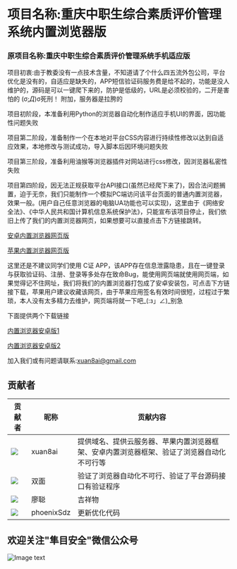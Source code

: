 # 项目名称:重庆中职生综合素质评价管理系统内置浏览器版
### 原项目名称:重庆中职生综合素质评价管理系统手机适应版

项目初衷:由于教委没有一点技术含量，不知道请了个什么四五流外包公司，平台优化是没有的，自适应是缺失的，APP短信验证码服务费是给不起的，功能是没人维护的，源码是可以一键爬下来的，防护是低级的，URL是必须校验的，二开是害怕的
(σ;*Д*)σ死刑！
附加，服务器是拉胯的

项目初阶段，本准备利用Python的浏览器自动化制作适应手机UI的界面，因功能性问题失败

项目第二阶段，准备制作一个在本地对平台CSS内容进行持续性修改以达到自适应效果，本地修改与测试成功，导入脚本后因环境问题失败

项目第三阶段，准备利用油猴等浏览器插件对网站进行css修改，因浏览器私密性失败

项目第四阶段，因无法正规获取平台API接口(虽然已经爬下来了)，因合法问题搁置，迫于无奈，我们只能制作一个模拟PC端访问该平台页面的普通内置浏览器，效果一般。(用户自己任意浏览器的电脑UA功能也可以实现)，这里由于《网络安全法》、《中华人民共和国计算机信息系统保护法》，只能宣布该项目停止，我们依旧上传了我们的内置浏览器网页，如果想要可以直接点击下方链接跳转。

[安卓内置浏览器网页版](https://xuan8ai.github.io/cqjypg/nz/)

[苹果内置浏览器网页版](http://xuanbai.tb66.fun/)

这里还是不建议同学们使用 C证 APP，该APP存在信息泄露隐患，且在一键登录与获取验证码、注册、登录等多处存在致命Bug，能使用网页端就使用网页端，如果觉得记不住网址，我们将我们的内置浏览器打包成了安卓安装包，可点击下方链接下载，苹果用户建议收藏该网页，由于苹果应用签名有效时间很短，过程过于繁琐，本人没有太多精力去维护，网页端将就一下吧_(:з」∠)_别急

下面提供两个下载链接

[内置浏览器安卓版1](http://xuanbai.tb66.fun/重庆中职生综合素质评价内置浏览器版_0.0.1.apk)

[内置浏览器安卓版2](https://xuan8ai.github.io/cqjypg/nz/重庆中职生综合素质评价内置浏览器版_0.0.1.apk)

加入我们或有问题请联系:xuan8ai@gmail.com

## 贡献者

贡献者  | 昵称  | 贡献内容
 ---- | ----- | ------  
<img src="https://avatars.githubusercontent.com/u/173129827?s=96&v=4" />| xuan8ai | 提供域名、提供云服务器、苹果内置浏览器框架、安卓内置浏览器框架、验证了浏览器自动化不可行等
<img src="https://q.qlogo.cn/g?b=qq&s=100&nk=2137089783" />| 双面 | 验证了浏览器自动化不可行、验证了平台源码接口有验证程序
<img src="https://q.qlogo.cn/g?b=qq&s=100&nk=2435863198" />| 廖聪 | 吉祥物
<img src="https://avatars.githubusercontent.com/u/134758010?v=4" />| phoenixSdz | 更新优化代码

欢迎关注"隼目安全"微信公众号
-----
![Image text](https://xuan8ai.github.io/xuanbai/qrcode1718724077637.jpg)